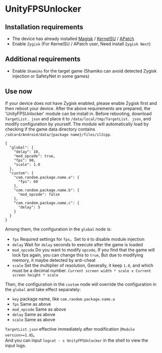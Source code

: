 # UnityFPSUnlocker
## Installation requirements
- The device has already installed [Magisk](https://github.com/topjohnwu/Magisk/releases) / [KernelSU](https://github.com/tiann/KernelSU/releases) / [APatch](https://github.com/bmax121/APatch/releases)
- Enable `Zygisk` (For KernelSU / APatch user, Need install `Zygisk Next`)

## Additional requirements
- Enable `Shamiko` for the target game (Shamiko can avoid detected Zygisk injection or SafetyNet in some games)

## Use now
If your device does not have Zygisk enabled, please enable Zygisk first and then reboot your device. After the above requirements are prepared, the 'UnityFPSUnlocker' module can be install in. Before rebooting, download `TargetList. json` and place it to `/data/local/tmp/TargetList. json`, and modify configuration by yourself. 
The module will automatically load by checking if the game data directory contains `/sdcard/Android/data/{package name}/files/il2cpp`.

```
{
  "global": {
    "delay": 10,
    "mod_opcode": true,
    "fps": 90,
    "scale": 1.0
  },
  "custom": {
    "com.random.package.name.a": {
      "fps": 60
    },
    "com.random.package.name.b": {
      "mod_opcode": false
    },
    "com.random.package.name.c": {
      "delay": 5
    }
  }
}
```

Among them, the configuration in the `global` node is:

- `fps` Required settings for `fps`，Set to `0` to disable module injection
- `delay` Wait for `delay` seconds to execute after the game is loaded
- `mod_opcode` Do you want to modify `opcode`, If you find that the game will lock fps again, you can change this to `true`, But due to modifying memory, it maybe detected by anti-cheat
- `scale` Set the multiplier of resolution, Generally, it keep `1.0`, and which must be a decimal number. `Current screen width * scale x Current screen height * scale`

Then, the configuration in the `custom` node will override the configuration in the `global` and take effect separately:

- `key` package name, like `com.random.package.name.a`
- `fps` Same as above
- `mod_opcode` Same as above
- `delay` Same as above
- `scale` Same as above

`TargetList.json` effective immediately after modification (`Module version>=1.8`)。  
And you can input `logcat - s UnityFPSUnlocker` in the shell to view the input logs.
